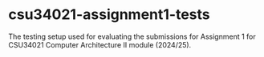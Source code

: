 # csu34021-assignment1-tests
The testing setup used for evaluating the submissions for Assignment 1 for CSU34021 Computer Architecture II module (2024/25).
